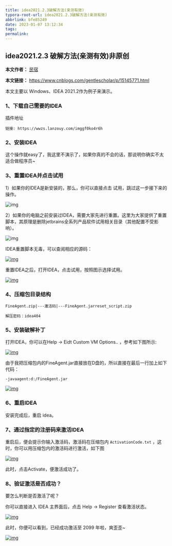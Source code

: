 ```yaml
---
title: idea2021.2.3破解方法(亲测有效)
typora-root-url: idea2021.2.3破解方法(亲测有效)
abbrlink: bfe85249
date: 2023-01-07 13:12:34
tags:
permalink:
---
```





## idea2021.2.3 破解方法(亲测有效)非原创

**本文作者：** [民宿](https://www.cnblogs.com/gentlescholar)

**本文链接：** https://www.cnblogs.com/gentlescholar/p/15145771.html

本文主要以 Windows、IDEA 2021.2作为例子来演示。

### 1、下载自己需要的IDEA

插件地址

```
链接: https://wwzs.lanzouy.com/imggf0ko4r6h
```

### 2、安装IDEA

这个操作就easy了，我这里不演示了，如果你真的不会的话，那说明你确实不太适合做程序员~

### 3、重置IDEA并点击试用

 

1）如果你的IDEA是新安装的，那么，你可以直接点击 试用，跳过这一步接下来的操作。

 ![img](./idea2021-2-3破解方法-亲测有效/2359044-20210816003529804-72915480-1673077587149.png)

2）如果你的电脑之前安装过IDEA，需要大家先进行重置。这里为大家提供了重置脚本，其原理是删除jetbrains全系列产品软件试用相关目录（其他配置不受影响）。

 ![img](./idea2021-2-3破解方法-亲测有效/2359044-20210816003551761-520286943.png)

IDEA重置脚本无毒，可以查阅相应的源码：

[![img](./idea2021-2-3破解方法-亲测有效/2359044-20210816003607335-1389339811.png)](https://img2020.cnblogs.com/blog/2359044/202108/2359044-20210816003607335-1389339811.png)

重置IDEA之后，打开IDEA，点击试用，按照图示选择试用。

[![img](./idea2021-2-3破解方法-亲测有效/2359044-20210816003625097-806477086.png)](https://img2020.cnblogs.com/blog/2359044/202108/2359044-20210816003625097-806477086.png)

### 4、压缩包目录结构

```
FineAgent.zip|---激活码|---FineAgent.jarreset_script.zip
```



```
解压密码：idea404
```

### 5、安装破解补丁

打开IDEA，你可以在Help -> Eidt Custom VM Options.. ，参考如下图所示:

[![img](./idea2021-2-3破解方法-亲测有效/2359044-20210816003824722-1469539084.png)](https://img2020.cnblogs.com/blog/2359044/202108/2359044-20210816003824722-1469539084.png)

由于我把压缩包内的FineAgent.jar直接放在D盘的，所以直接在最后一行加上如下代码：





```
-javaagent:d:/FineAgent.jar
```

 [![img](./idea2021-2-3破解方法-亲测有效/2359044-20210816003850588-1060583768.png)](https://img2020.cnblogs.com/blog/2359044/202108/2359044-20210816003850588-1060583768.png)

### 6、重启IDEA

安装完成后，重启 idea。

### 7、通过指定的注册码来激活IDEA

重启后，便会提示你输入激活码，激活码在压缩包内 `ActivationCode.txt` ，这时，你可以用压缩包内的激活码进行激活，如下图

[![img](./idea2021-2-3破解方法-亲测有效/2359044-20210816004010869-593391775.png)](https://img2020.cnblogs.com/blog/2359044/202108/2359044-20210816004010869-593391775.png)

此时，点击Activate，便激活成功了。

### 8、验证激活是否成功？

要怎么判断是否激活了呢？

你可以直接进入 IDEA 主界面后，点击 Help -> Register 查看激活状态。

 [![img](./idea2021-2-3破解方法-亲测有效/2359044-20210816004051975-1023101171.png)](https://img2020.cnblogs.com/blog/2359044/202108/2359044-20210816004051975-1023101171.png)

此时，你便可以看到，已经成功激活至 2099 年啦，爽歪歪~

[![img](./idea2021-2-3破解方法-亲测有效/2359044-20210816004108598-1275880891.png)](https://img2020.cnblogs.com/blog/2359044/202108/2359044-20210816004108598-1275880891.png)